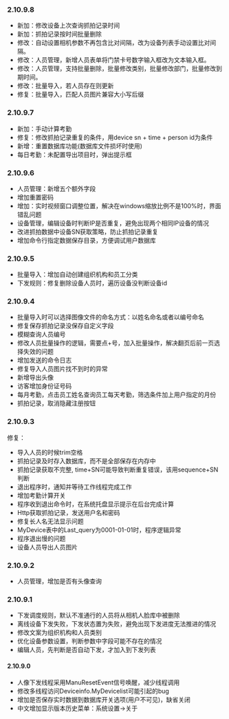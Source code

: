 ### 2.10.9.8
- 新加：修改设备上次查询抓拍记录时间
- 新加：抓拍记录按时间批量删除 
- 修改：自动设置相机参数不再包含比对间隔，改为设备列表手动设置比对间隔。
- 修改：人员管理，新增人员表单将门禁卡号数字输入框改为文本输入框。
- 修改：人员管理，支持批量删除，批量修改类别，批量修改部门，批量修改到期时间。
- 修改：批量导入，若人员存在则更新
- 修复：批量导入，匹配人员图片兼容大小写后缀

### 2.10.9.7
- 新加：手动计算考勤
- 修复：修改抓拍记录重复的条件，用device sn + time + person id为条件
- 新增：重置数据库功能(数据库文件损坏时使用)
- 每日考勤：未配置导出项目时，弹出提示框

### 2.10.9.6
- 人员管理：新增五个额外字段
- 增加重置密码
- 增加：实时视频窗口调整位置，解决在windows缩放比例不是100%时，界面错乱问题
- 设备管理，编辑设备时判断IP是否重复，避免出现两个相同IP设备的情况
- 改进抓拍数据中设备SN获取策略，防止抓拍记录重复
- 增加命令行指定数据保存目录，方便调试用户数据库


### 2.10.9.5
- 批量导入：增加自动创建组织机构和员工分类
- 下发规则：修复删除设备人员时，遍历设备没判断设备id


### 2.10.9.4
- 批量导入时可以选择图像文件的命名方式：以姓名命名或者以编号命名
- 修复保存抓拍记录没保存自定义字段
- 模糊查询人员编号
- 修改人员批量操作的逻辑，需要点+号，加入批量操作，解决翻页后前一页选择失效的问题
- 增加发送的命令日志
- 修复导入人员图片找不到时的异常
- 新增导出头像
- 访客增加身份证号码
- 每月考勤，点击员工姓名查询员工每天考勤，筛选条件加上用户指定的月份
- 抓拍记录，取消隐藏注册按钮


### 2.10.9.3
修复：
- 导入人员的时候trim空格
- 抓拍记录及时存入数据库，而不是全部保存在内存中
- 抓拍记录获取不完整, time+SN可能导致判断重复错误，该用sequence+SN判断
- 退出程序时，通知并等待工作线程完成工作
- 增加考勤计算开关
- 程序收到退出命令时，在系统托盘显示提示在后台完成计算
- Http获取抓拍记录，发送用户名和密码
- 修复长人名无法显示问题
- MyDevice表中的Last_query为0001-01-01时，程序逻辑异常
- 程序退出慢的问题
- 设备人员导出人员图片

### 2.10.9.2
- 人员管理，增加是否有头像查询

### 2.10.9.1
- 下发调度规则，默认不准通行的人员将从相机人脸库中被删除
- 离线设备下发失败，下发状态置为失败，避免出现下发进度无法推进的情况
- 修改文案为组织机构和人员类别
- 优化设备参数设置，判断参数中字段可能不存在的情况
- 编辑人员，先判断是否自动下发，才加入到下发列表

#### 2.10.9.0
- 人像下发线程采用ManuResetEvent信号唤醒，减少线程调用
- 修改多线程访问Deviceinfo.MyDevicelist可能引起的bug
- 增加是否保存实时数据到数据库开关选项(用户不可见)，缺省关闭
- 中文增加显示版本历史菜单：系统设置->关于

